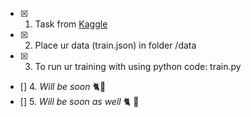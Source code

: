- [x] 1. Task from [Kaggle](https://www.kaggle.com/c/statoil-iceberg-classifier-challenge)
- [x] 2. Place ur data (train.json) in folder /data
- [x] 3. To run ur training with using python code: train.py
- [] 4. *Will be soon* :cat2::dash:
- [] 5. *Will be soon as well* :cat2: :dash:
